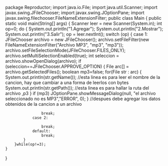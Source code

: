 package Reproductor;
import java.io.File;
import java.util.Scanner;
import javax.swing.JFileChooser;
import javax.swing.JOptionPane;
import javax.swing.filechooser.FileNameExtensionFilter;
public class Main 
{
    public static void main(String[] args) 
    {
        Scanner leer = new Scanner(System.in);
        int op=0;
        do
        {
            System.out.println("1.Agregar");
            System.out.println("2.Mostrar");
            System.out.println("3.Salir");
            op = leer.nextInt();
            switch (op)
            {
                case 1:
                    JFileChooser archivo = new JFileChooser();
                    archivo.setFileFilter(new FileNameExtensionFilter("Archivo MP3", "mp3", "mp3"));
                    archivo.setFileSelectionMode(JFileChooser.FILES_ONLY);
                    archivo.setMultiSelectionEnabled(true);
                    int seleccion = archivo.showOpenDialog(archivo);
                    if (seleccion==JFileChooser.APPROVE_OPTION)
                    {
                        File arc[] = archivo.getSelectedFiles();
                        boolean mp3=false;
                        for(File str : arc)
                        {
                            System.out.println(str.getName()); //esta linea es para leer el nombre de la cancion, hay que cambiar a una forma de leerlos con bytes
                            System.out.println(str.getPath()); //esta linea es para hallar la ruta del archivo ,p3
                        }
                        if (mp3)
                            JOptionPane.showMessageDialog(null, "el archivo seleccionado no es MP3","ERROR", 0);
                    }
                    //despues debe agregar los datos obtenidos de la cancion a un archivo
                    
                    break;
                case 2:
                    
                    break;
                default: 
                    break;
            }
        }while(op!=3);
    }
}



